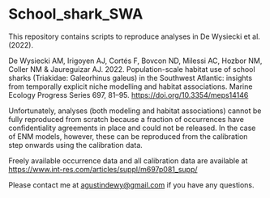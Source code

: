 # School_shark_SWA
This repository contains scripts to reproduce analyses in De Wysiecki et al. (2022).

De Wysiecki AM, Irigoyen AJ, Cortés F, Bovcon ND, Milessi AC, Hozbor NM, Coller NM & Jaureguizar AJ. 2022. Population-scale habitat use of school sharks (Triakidae: Galeorhinus galeus) in the Southwest Atlantic: insights from temporally explicit niche modelling and habitat associations. Marine Ecology Progress Series 697, 81–95. https://doi.org/10.3354/meps14146 

Unfortunately, analyses (both modeling and habitat associations) cannot be fully reproduced from scratch because a fraction of occurrences have confidentiality agreements in place and could not be released. In the case of ENM models, however, these can be reproduced from the calibration step onwards using the calibration data.

Freely available occurrence data and all calibration data are available at https://www.int-res.com/articles/suppl/m697p081_supp/

Please contact me at agustindewy@gmail.com if you have any questions.
 
